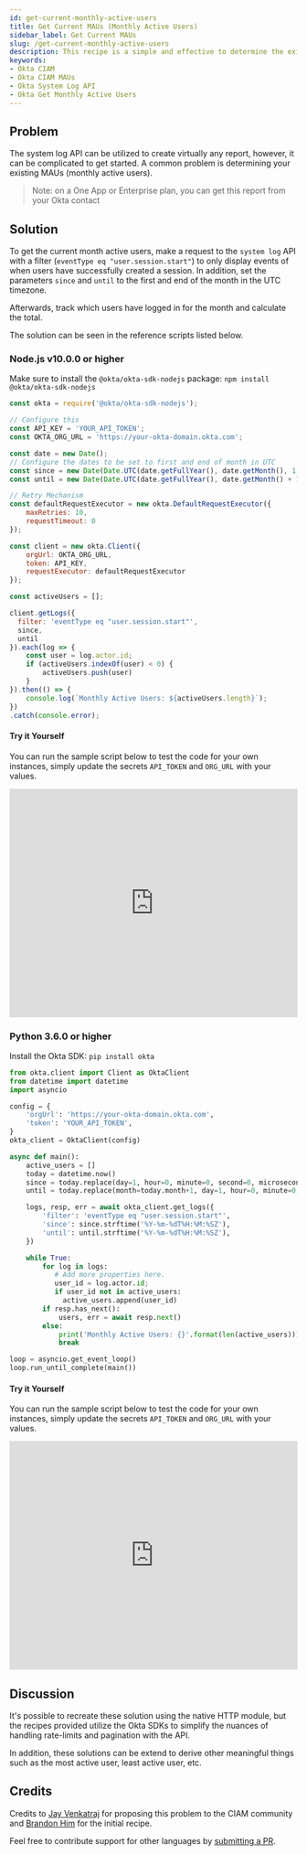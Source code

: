 ```yaml
---
id: get-current-monthly-active-users
title: Get Current MAUs (Monthly Active Users)
sidebar_label: Get Current MAUs
slug: /get-current-monthly-active-users
description: This recipe is a simple and effective to determine the existing MAU (monthly active user) consumption for the month.
keywords:
- Okta CIAM
- Okta CIAM MAUs
- Okta System Log API
- Okta Get Monthly Active Users
---
```


## Problem
The system log API can be utilized to create virtually any report, however, it can be complicated to get started. A common problem is determining your existing MAUs (monthly active users).

> Note: on a One App or Enterprise plan, you can get this report from your Okta contact

## Solution
To get the current month active users, make a request to the `system log` API with a filter (`eventType eq "user.session.start"`) to only display events of when users have successfully created a session. In addition, set the parameters `since` and `until` to the first and end of the month in the UTC timezone.

Afterwards, track which users have logged in for the month and calculate the total.

The solution can be seen in the reference scripts listed below.

### Node.js v10.0.0 or higher
Make sure to install the `@okta/okta-sdk-nodejs` package: `npm install @okta/okta-sdk-nodejs`

```javascript
const okta = require('@okta/okta-sdk-nodejs');

// Configure this
const API_KEY = 'YOUR_API_TOKEN';
const OKTA_ORG_URL = 'https://your-okta-domain.okta.com';

const date = new Date();
// Configure the dates to be set to first and end of month in UTC
const since = new Date(Date.UTC(date.getFullYear(), date.getMonth(), 1, 0, 0, 0, 0)).toISOString();
const until = new Date(Date.UTC(date.getFullYear(), date.getMonth() + 1, 0, 0, 0, 0, 0)).toISOString();

// Retry Mechanism
const defaultRequestExecutor = new okta.DefaultRequestExecutor({
    maxRetries: 10,
    requestTimeout: 0
});

const client = new okta.Client({
    orgUrl: OKTA_ORG_URL,
    token: API_KEY,
    requestExecutor: defaultRequestExecutor
});

const activeUsers = [];

client.getLogs({
  filter: 'eventType eq "user.session.start"',
  since,
  until
}).each(log => {
    const user = log.actor.id;
    if (activeUsers.indexOf(user) < 0) {
        activeUsers.push(user)
    }
}).then(() => {
    console.log(`Monthly Active Users: ${activeUsers.length}`);
})
.catch(console.error);
```

#### Try it Yourself
You can run the sample script below to test the code for your own instances, simply update the secrets `API_TOKEN` and `ORG_URL` with your values.

<iframe height="400px" width="100%" src="https://replit.com/@brh55/get-mau-nodejs?lite=true" scrolling="no" frameborder="no" allowtransparency="true" allowfullscreen="true" sandbox="allow-forms allow-pointer-lock allow-popups allow-same-origin allow-scripts allow-modals"></iframe>


### Python 3.6.0 or higher
Install the Okta SDK: `pip install okta`

```python
from okta.client import Client as OktaClient
from datetime import datetime
import asyncio

config = {
    'orgUrl': 'https://your-okta-domain.okta.com',
    'token': 'YOUR_API_TOKEN',
}
okta_client = OktaClient(config)

async def main():
    active_users = []
    today = datetime.now()
    since = today.replace(day=1, hour=0, minute=0, second=0, microsecond=0)
    until = today.replace(month=today.month+1, day=1, hour=0, minute=0, second=0, microsecond=0)

    logs, resp, err = await okta_client.get_logs({
        'filter': 'eventType eq "user.session.start"',
        'since': since.strftime('%Y-%m-%dT%H:%M:%SZ'),
        'until': until.strftime('%Y-%m-%dT%H:%M:%SZ'),
    })

    while True:
        for log in logs:
           # Add more properties here.
           user_id = log.actor.id;
           if user_id not in active_users:
             active_users.append(user_id)
        if resp.has_next():
            users, err = await resp.next()
        else:
            print('Monthly Active Users: {}'.format(len(active_users)))
            break

loop = asyncio.get_event_loop()
loop.run_until_complete(main())
```

#### Try it Yourself
You can run the sample script below to test the code for your own instances, simply update the secrets `API_TOKEN` and `ORG_URL` with your values.

<iframe height="400px" width="100%" src="https://replit.com/@brh55/OKTA-MAU-SAMPLE?lite=true" scrolling="no" frameborder="no" allowtransparency="true" allowfullscreen="true" sandbox="allow-forms allow-pointer-lock allow-popups allow-same-origin allow-scripts allow-modals"></iframe>

## Discussion
It's possible to recreate these solution using the native HTTP module, but the recipes provided utilize the Okta SDKs to simplify the nuances of handling rate-limits and pagination with the API.

In addition, these solutions can be extend to derive other meaningful things such as the most active user, least active user, etc.

## Credits
Credits to [Jay Venkatraj]() for proposing this problem to the CIAM community and [Brandon Him](https://github.com/brh55) for the initial recipe.

Feel free to contribute support for other languages by [submitting a PR](https://github.com/OktaCIAM/cookbook/pulls).